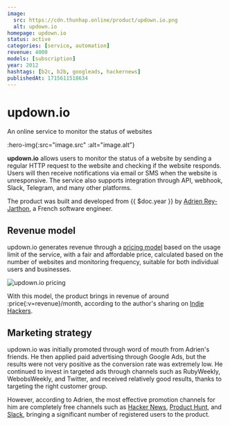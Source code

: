 ```yaml
---
image:
  src: https://cdn.thunhap.online/product/updown.io.png
  alt: updown.io
homepage: updown.io
status: active
categories: [service, automation]
revenue: 4000
models: [subscription]
year: 2012
hashtags: [b2c, b2b, googleads, hackernews]
publishedAt: 1715611518634
---
```


# updown.io

An online service to monitor the status of websites

:hero-img{:src="image.src" :alt="image.alt"}

__updown.io__ allows users to monitor the status of a website by sending a regular HTTP request to the website and checking if the website responds. Users will then receive notifications via email or SMS when the website is unresponsive. The service also supports integration through API, webhook, Slack, Telegram, and many other platforms.

The product was built and developed from {{ $doc.year }} by [Adrien Rey-Jarthon](https://twitter.com/adrienjarthon), a French software engineer.

## Revenue model

updown.io generates revenue through a [pricing model](https://updown.io/#pricing) based on the usage limit of the service, with a fair and affordable price, calculated based on the number of websites and monitoring frequency, suitable for both individual users and businesses.

![updown.io pricing](https://cdn.thunhap.online/product/updown.io+pricing.png)

With this model, the product brings in revenue of around :price{:v=revenue}/month, according to the author's sharing on [Indie Hackers](https://www.indiehackers.com/post/the-marketing-techniques-involved-in-growing-to-4-000-mo-HhnYDeCv2rYrYVad5huZ).

## Marketing strategy

updown.io was initially promoted through word of mouth from Adrien's friends. He then applied paid advertising through Google Ads, but the results were not very positive as the conversion rate was extremely low. He continued to invest in targeted ads through channels such as RubyWeekly, WebobsWeekly, and Twitter, and received relatively good results, thanks to targeting the right customer group.

However, according to Adrien, the most effective promotion channels for him are completely free channels such as [Hacker News](https://news.ycombinator.com/item?id=8712386), [Product Hunt](https://www.producthunt.com/products/updown-io#updown-io), and [Slack](https://hashtagnomads.slack.com/apps/A0B0SL8FQ-updownio), bringing a significant number of registered users to the product.
